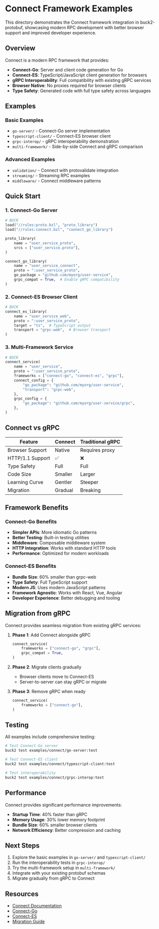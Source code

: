 # Connect Framework Examples

This directory demonstrates the Connect framework integration in buck2-protobuf, showcasing modern RPC development with better browser support and improved developer experience.

## Overview

Connect is a modern RPC framework that provides:

- **Connect-Go**: Server and client code generation for Go
- **Connect-ES**: TypeScript/JavaScript client generation for browsers  
- **gRPC Interoperability**: Full compatibility with existing gRPC services
- **Browser Native**: No proxies required for browser clients
- **Type Safety**: Generated code with full type safety across languages

## Examples

### Basic Examples

- `go-server/` - Connect-Go server implementation
- `typescript-client/` - Connect-ES browser client
- `grpc-interop/` - gRPC interoperability demonstration
- `multi-framework/` - Side-by-side Connect and gRPC comparison

### Advanced Examples

- `validation/` - Connect with protovalidate integration
- `streaming/` - Streaming RPC examples
- `middleware/` - Connect middleware patterns

## Quick Start

### 1. Connect-Go Server

```python
# BUCK
load("//rules:proto.bzl", "proto_library")
load("//rules:connect.bzl", "connect_go_library")

proto_library(
    name = "user_service_proto",
    srcs = ["user_service.proto"],
)

connect_go_library(
    name = "user_service_connect",
    proto = ":user_service_proto",
    go_package = "github.com/myorg/user-service",
    grpc_compat = True,  # Enable gRPC compatibility
)
```

### 2. Connect-ES Browser Client

```python
# BUCK
connect_es_library(
    name = "user_service_web",
    proto = ":user_service_proto",
    target = "ts",  # TypeScript output
    transport = "grpc-web",  # Browser transport
)
```

### 3. Multi-Framework Service

```python
# BUCK
connect_service(
    name = "user_service",
    proto = ":user_service_proto",
    frameworks = ["connect-go", "connect-es", "grpc"],
    connect_config = {
        "go_package": "github.com/myorg/user-service",
        "transport": "grpc-web",
    },
    grpc_config = {
        "go_package": "github.com/myorg/user-service/grpc",
    },
)
```

## Connect vs gRPC

| Feature | Connect | Traditional gRPC |
|---------|---------|------------------|
| Browser Support | Native | Requires proxy |
| HTTP/1.1 Support | ✅ | ❌ |
| Type Safety | Full | Full |
| Code Size | Smaller | Larger |
| Learning Curve | Gentler | Steeper |
| Migration | Gradual | Breaking |

## Framework Benefits

### Connect-Go Benefits

- **Simpler APIs**: More idiomatic Go patterns
- **Better Testing**: Built-in testing utilities
- **Middleware**: Composable middleware system
- **HTTP Integration**: Works with standard HTTP tools
- **Performance**: Optimized for modern workloads

### Connect-ES Benefits

- **Bundle Size**: 60% smaller than grpc-web
- **Type Safety**: Full TypeScript support
- **Modern JS**: Uses modern JavaScript patterns
- **Framework Agnostic**: Works with React, Vue, Angular
- **Developer Experience**: Better debugging and tooling

## Migration from gRPC

Connect provides seamless migration from existing gRPC services:

1. **Phase 1**: Add Connect alongside gRPC
   ```python
   connect_service(
       frameworks = ["connect-go", "grpc"],
       grpc_compat = True,
   )
   ```

2. **Phase 2**: Migrate clients gradually
   - Browser clients move to Connect-ES
   - Server-to-server can stay gRPC or migrate

3. **Phase 3**: Remove gRPC when ready
   ```python
   connect_service(
       frameworks = ["connect-go"],
   )
   ```

## Testing

All examples include comprehensive testing:

```bash
# Test Connect-Go server
buck2 test examples/connect/go-server:test

# Test Connect-ES client  
buck2 test examples/connect/typescript-client:test

# Test interoperability
buck2 test examples/connect/grpc-interop:test
```

## Performance

Connect provides significant performance improvements:

- **Startup Time**: 40% faster than gRPC
- **Memory Usage**: 30% lower memory footprint
- **Bundle Size**: 60% smaller browser clients
- **Network Efficiency**: Better compression and caching

## Next Steps

1. Explore the basic examples in `go-server/` and `typescript-client/`
2. Run the interoperability tests in `grpc-interop/`
3. Try the multi-framework setup in `multi-framework/`
4. Integrate with your existing protobuf schemas
5. Migrate gradually from gRPC to Connect

## Resources

- [Connect Documentation](https://connectrpc.com/)
- [Connect-Go](https://github.com/connectrpc/connect-go)
- [Connect-ES](https://github.com/connectrpc/connect-es)
- [Migration Guide](https://connectrpc.com/docs/migration/)
